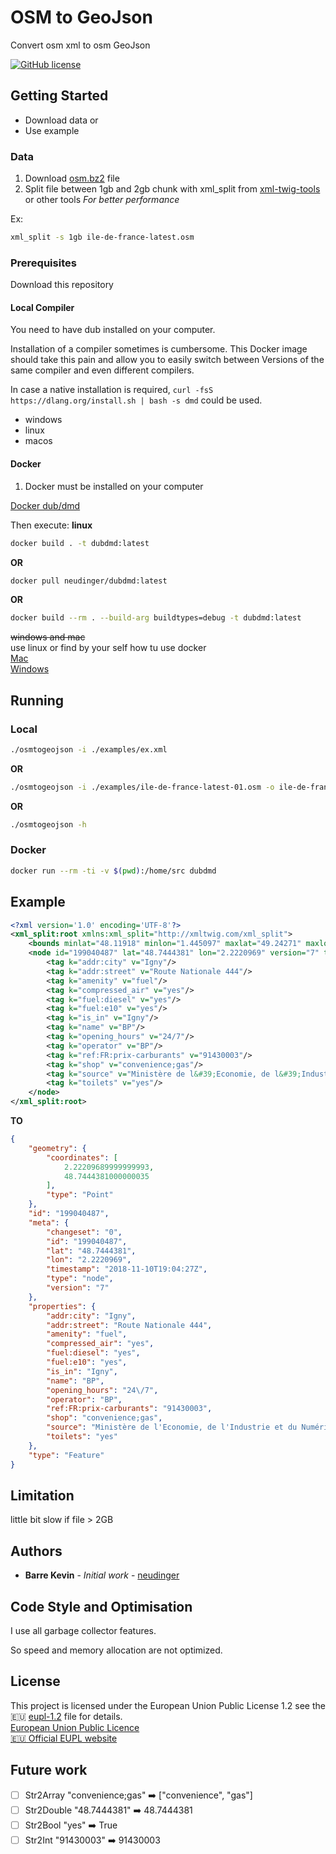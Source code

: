 # OSM to GeoJson

Convert osm xml to osm GeoJson

[![GitHub license](https://img.shields.io/badge/license-EUPL-blue.svg)](https://raw.githubusercontent.com/herotc/hero-rotation/master/LICENSE)

## Getting Started

* Download data
or
* Use example

### Data

1. Download [osm.bz2](http://download.geofabrik.de/) file
2. Split file between 1gb and 2gb chunk with xml_split from [xml-twig-tools](https://packages.ubuntu.com/xenial/all/xml-twig-tools/filelist) or other tools _For better performance_

Ex:

```sh
xml_split -s 1gb ile-de-france-latest.osm
```

### Prerequisites

Download this repository

#### Local Compiler

You need to have dub installed on your computer.

Installation of a compiler sometimes is cumbersome.
This Docker image should take this pain and allow you to easily switch between Versions of the same compiler and even different compilers.

In case a native installation is required, `curl -fsS https://dlang.org/install.sh | bash -s dmd` could be used.

* windows
* linux
* macos

#### Docker

1. Docker must be installed on your computer

[Docker dub/dmd](https://hub.docker.com/r/neudinger/dubdmd)

Then execute:
**linux**

```sh
docker build . -t dubdmd:latest
```

**OR**

```sh
docker pull neudinger/dubdmd:latest
```

**OR**

```sh
docker build --rm . --build-arg buildtypes=debug -t dubdmd:latest
```

~~windows and mac~~</br>
use linux or find by your self how tu use docker</br>
[Mac](https://docs.docker.com/docker-for-mac/install/)</br>
[Windows](https://docs.docker.com/docker-for-windows/)


## Running

### Local

```sh
./osmtogeojson -i ./examples/ex.xml
```

**OR**

```sh
./osmtogeojson -i ./examples/ile-de-france-latest-01.osm -o ile-de-france-latest-geo.json
```

**OR**

```sh
./osmtogeojson -h
```

### Docker

```sh
docker run --rm -ti -v $(pwd):/home/src dubdmd
```

## Example

```xml
<?xml version='1.0' encoding='UTF-8'?>
<xml_split:root xmlns:xml_split="http://xmltwig.com/xml_split">
    <bounds minlat="48.11918" minlon="1.445097" maxlat="49.24271" maxlon="3.560409"/>
    <node id="199040487" lat="48.7444381" lon="2.2220969" version="7" timestamp="2018-11-10T19:04:27Z" changeset="0">
        <tag k="addr:city" v="Igny"/>
        <tag k="addr:street" v="Route Nationale 444"/>
        <tag k="amenity" v="fuel"/>
        <tag k="compressed_air" v="yes"/>
        <tag k="fuel:diesel" v="yes"/>
        <tag k="fuel:e10" v="yes"/>
        <tag k="is_in" v="Igny"/>
        <tag k="name" v="BP"/>
        <tag k="opening_hours" v="24/7"/>
        <tag k="operator" v="BP"/>
        <tag k="ref:FR:prix-carburants" v="91430003"/>
        <tag k="shop" v="convenience;gas"/>
        <tag k="source" v="Ministère de l&#39;Economie, de l&#39;Industrie et du Numérique - 08/04/2018"/>
        <tag k="toilets" v="yes"/>
    </node>
</xml_split:root>
```

**TO**

```json
{
    "geometry": {
        "coordinates": [
            2.22209689999999993,
            48.7444381000000035
        ],
        "type": "Point"
    },
    "id": "199040487",
    "meta": {
        "changeset": "0",
        "id": "199040487",
        "lat": "48.7444381",
        "lon": "2.2220969",
        "timestamp": "2018-11-10T19:04:27Z",
        "type": "node",
        "version": "7"
    },
    "properties": {
        "addr:city": "Igny",
        "addr:street": "Route Nationale 444",
        "amenity": "fuel",
        "compressed_air": "yes",
        "fuel:diesel": "yes",
        "fuel:e10": "yes",
        "is_in": "Igny",
        "name": "BP",
        "opening_hours": "24\/7",
        "operator": "BP",
        "ref:FR:prix-carburants": "91430003",
        "shop": "convenience;gas",
        "source": "Ministère de l'Economie, de l'Industrie et du Numérique - 08\/04\/2018",
        "toilets": "yes"
    },
    "type": "Feature"
}
```

## Limitation

little bit slow if file > 2GB

## Authors

* **Barre Kevin** - *Initial work* - [neudinger](https://github.com/neudinger)

## Code Style and Optimisation

I use all garbage collector features.

So speed and memory allocation are not optimized.

## License

This project is licensed under the European Union Public License 1.2 see the :eu: [eupl-1.2](https://choosealicense.com/licenses/eupl-1.2/) file for details.</br>
[European Union Public Licence](https://eupl.eu/)</br>
[:eu: Official EUPL website](https://joinup.ec.europa.eu/collection/eupl/eupl-text-11-12)

## Future work

* [ ] Str2Array "convenience;gas" :arrow_right: ["convenience", "gas"]
* [ ] Str2Double "48.7444381" :arrow_right: 48.7444381
* [ ] Str2Bool "yes" :arrow_right: True
* [ ] Str2Int "91430003" :arrow_right: 91430003
